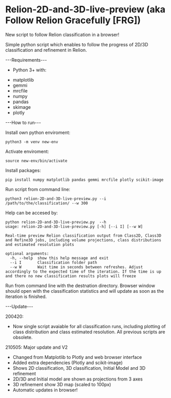 # Relion-2D-and-3D-live-preview (aka Follow Relion Gracefully [FRG])
New script to follow Relion classification in a browser!

Simple python script which enables to follow the progress of 2D/3D classification and refinement in Relion.

---Requirements---
* Python 3+ with:
+ matplotlib
+ gemmi
+ mrcfile
+ numpy
+ pandas
+ skimage
+ plotly

---How to run---

Install own python enviroment:
```
python3 -m venv new-env
```
Activate enviroment:
```
source new-env/bin/activate
```
Install packages:
```
pip install numpy matplotlib pandas gemmi mrcfile plotly scikit-image
```
Run script from command line:
```
python3 relion-2D-and-3D-live-preview.py --i /path/to/the/classification/ --w 300
```
Help can be accesed by:
```
python relion-2D-and-3D-live-preview.py  --h
usage: relion-2D-and-3D-live-preview.py [-h] [--i I] [--w W]

Real-time preview Relion classification output from Class2D, Class3D and Refine3D jobs, including volume projections, class distributions and estimated resolution plots

optional arguments:
  -h, --help  show this help message and exit
  --i I       Classification folder path
  --w W       Wait time in seconds between refreshes. Adjust accordingly to the expected time of the iteration. If the time is up and there no new classification results plots will freeze
```

Run from command line with the destnation directory. Browser window should open with the classification statistics and will update as soon as the iteration is finished.

---Update---

200420: 
+ Now single script avaiable for all classification runs, including plotting of class distribution and class estimated resolution. All previous scripts are obsolete. 

210505: Major update and V2
+ Changed from Matplotlib to Plotly and web browser interface
+ Added extra dependencies (Plotly and scikit-image)
+ Shows 2D classification, 3D classification, Initial Model and 3D refinement
+ 2D/3D and Initial model are shown as projections from 3 axes
+ 3D refinement show 3D map (scaled to 100px)
+ Automatic updates in browser!

